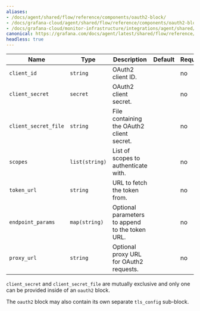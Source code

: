 ```yaml
---
aliases:
- /docs/agent/shared/flow/reference/components/oauth2-block/
- /docs/grafana-cloud/agent/shared/flow/reference/components/oauth2-block/
- /docs/grafana-cloud/monitor-infrastructure/integrations/agent/shared/flow/reference/components/oauth2-block/
canonical: https://grafana.com/docs/agent/latest/shared/flow/reference/components/oauth2-block/
headless: true
---
```


Name | Type | Description | Default | Required
---- | ---- | ----------- | ------- | --------
`client_id` | `string` | OAuth2 client ID. | | no
`client_secret` | `secret` | OAuth2 client secret. | | no
`client_secret_file` | `string` | File containing the OAuth2 client secret. | | no
`scopes` | `list(string)` | List of scopes to authenticate with. | | no
`token_url` | `string` | URL to fetch the token from. | | no
`endpoint_params` | `map(string)` | Optional parameters to append to the token URL. | | no
`proxy_url` | `string` | Optional proxy URL for OAuth2 requests. | | no

`client_secret` and `client_secret_file` are mutually exclusive and only one
can be provided inside of an `oauth2` block.

The `oauth2` block may also contain its own separate `tls_config` sub-block.
